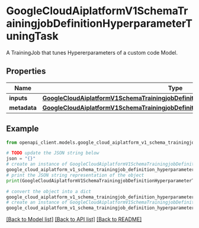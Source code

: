 # GoogleCloudAiplatformV1SchemaTrainingjobDefinitionHyperparameterTuningTask

A TrainingJob that tunes Hypererparameters of a custom code Model.

## Properties

Name | Type | Description | Notes
------------ | ------------- | ------------- | -------------
**inputs** | [**GoogleCloudAiplatformV1SchemaTrainingjobDefinitionHyperparameterTuningJobSpec**](GoogleCloudAiplatformV1SchemaTrainingjobDefinitionHyperparameterTuningJobSpec.md) |  | [optional] 
**metadata** | [**GoogleCloudAiplatformV1SchemaTrainingjobDefinitionHyperparameterTuningJobMetadata**](GoogleCloudAiplatformV1SchemaTrainingjobDefinitionHyperparameterTuningJobMetadata.md) |  | [optional] 

## Example

```python
from openapi_client.models.google_cloud_aiplatform_v1_schema_trainingjob_definition_hyperparameter_tuning_task import GoogleCloudAiplatformV1SchemaTrainingjobDefinitionHyperparameterTuningTask

# TODO update the JSON string below
json = "{}"
# create an instance of GoogleCloudAiplatformV1SchemaTrainingjobDefinitionHyperparameterTuningTask from a JSON string
google_cloud_aiplatform_v1_schema_trainingjob_definition_hyperparameter_tuning_task_instance = GoogleCloudAiplatformV1SchemaTrainingjobDefinitionHyperparameterTuningTask.from_json(json)
# print the JSON string representation of the object
print(GoogleCloudAiplatformV1SchemaTrainingjobDefinitionHyperparameterTuningTask.to_json())

# convert the object into a dict
google_cloud_aiplatform_v1_schema_trainingjob_definition_hyperparameter_tuning_task_dict = google_cloud_aiplatform_v1_schema_trainingjob_definition_hyperparameter_tuning_task_instance.to_dict()
# create an instance of GoogleCloudAiplatformV1SchemaTrainingjobDefinitionHyperparameterTuningTask from a dict
google_cloud_aiplatform_v1_schema_trainingjob_definition_hyperparameter_tuning_task_from_dict = GoogleCloudAiplatformV1SchemaTrainingjobDefinitionHyperparameterTuningTask.from_dict(google_cloud_aiplatform_v1_schema_trainingjob_definition_hyperparameter_tuning_task_dict)
```
[[Back to Model list]](../README.md#documentation-for-models) [[Back to API list]](../README.md#documentation-for-api-endpoints) [[Back to README]](../README.md)



